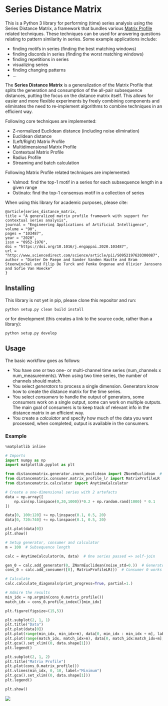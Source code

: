 # Series Distance Matrix 

This is a Python 3 library for performing (time) series analysis
using the Series Distance Matrix,
a framework that bundles various [Matrix Profile](https://www.cs.ucr.edu/~eamonn/MatrixProfile.html)
related techniques.
These techniques can be used for answering questions relating
to pattern similarity in series.
Some example applications include:
- finding motifs in series (finding the best matching windows)
- finding discords in series (finding the worst matching windows)
- finding repetitions in series
- visualizing series
- finding changing patterns
- ...

The **Series Distance Matrix** is a generalization of the Matrix Profile 
that splits the generation and consumption of
the all-pair subsequence distances,
putting the focus on the distance matrix itself.
This allows for easier and more flexible experiments by
freely combining components and eliminates the need
to re-implement algorithms to combine techniques in an efficient way.


Following core techniques are implemented:
- Z-normalized Euclidean distance (including noise elimination)
- Euclidean distance
- (Left/Right) Matrix Profile
- Multidimensional Matrix Profile
- Contextual Matrix Profile
- Radius Profile
- Streaming and batch calculation


Following Matrix Profile related techniques are implemented:
- Valmod: find the top-1 motif in a series for each subsequence length in a given range
- Ostinato: find the top-1 consensus motif in a collection of series


When using this library for academic purposes, please cite:
```
@article{series_distance_matrix,
title = "A generalized matrix profile framework with support for contextual series analysis",
journal = "Engineering Applications of Artificial Intelligence",
volume = "90",
pages = "103487",
year = "2020",
issn = "0952-1976",
doi = "https://doi.org/10.1016/j.engappai.2020.103487",
url = "http://www.sciencedirect.com/science/article/pii/S0952197620300087",
author = "Dieter De Paepe and Sander Vanden Hautte and Bram Steenwinckel and Filip De Turck and Femke Ongenae and Olivier Janssens and Sofie Van Hoecke"
}
```

## Installing

This library is not yet in pip, please clone this repositor and run:

```commandline
python setup.py clean build install
```

or for development (this creates a link to the source code, rather than a library):
```commandline
python setup.py develop
```


## Usage

The basic workflow goes as follows:
- You have one or two one- or multi-channel time series (num_channels x num_measurements).
When using two time series, the number of channels should match.
- You select *generators* to process a single dimension. Generators know how to create
the distance matrix for the time series.
- You select *consumers* to handle the output of generators, some consumers work on
a single output, some can work on multiple outputs. The main goal of consumers is
to keep track of relevant info in the distance matrix in an efficient way.
- You create a *calculator* and specify how much of the data you want processed,
when completed, output is available in the consumers.


### Example

```python
%matplotlib inline

# Imports
import numpy as np
import matplotlib.pyplot as plt

from distancematrix.generator.znorm_euclidean import ZNormEuclidean  # Generators live in the generator package
from distancematrix.consumer.matrix_profile_lr import MatrixProfileLR  # Consumers live in the consumer package
from distancematrix.calculator import AnytimeCalculator

# Create a one-dimensional series with 2 artefacts
data = np.array([
    np.sin(np.linspace(0,20,1000))*0.2 + np.random.rand(1000) * 0.1
])

data[0, 100:120] += np.linspace(0.1, 0.5, 20)
data[0, 720:740] += np.linspace(0.1, 0.5, 20)

plt.plot(data[0])
plt.show()

# Setup generator, consumer and calculator
m = 100  # Subsequence length

calc = AnytimeCalculator(m, data)  # One series passed => self-join

gen_0 = calc.add_generator(0, ZNormEuclidean(noise_std=0.))  # Generator 0 works on channel 0
cons_0 = calc.add_consumer([0], MatrixProfileLR())  # Consumer 0 works on generator 0

# Calculate
calc.calculate_diagonals(print_progress=True, partial=1.)

# Admire the results
min_idx = np.argmin(cons_0.matrix_profile())
match_idx = cons_0.profile_index()[min_idx]

plt.figure(figsize=(15,5))

plt.subplot(2, 1, 1)
plt.title("Data")
plt.plot(data[0])
plt.plot(range(min_idx, min_idx+m), data[0, min_idx : min_idx + m], label = "Motif")
plt.plot(range(match_idx, match_idx+m), data[0, match_idx:match_idx+m], label="Best match")
plt.gca().set_xlim((0, data.shape[1]))
plt.legend()

plt.subplot(2, 1, 2)
plt.title("Matrix Profile")
plt.plot(cons_0.matrix_profile())
plt.vlines(min_idx, 0, 10, label="Minimum")
plt.gca().set_xlim((0, data.shape[1]))
plt.legend()

plt.show()
```

![](example-output.png)
